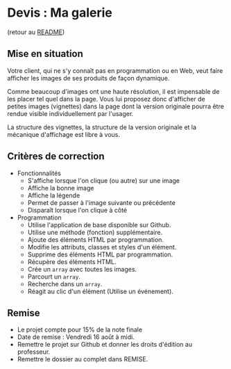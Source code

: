 # Devis : Ma galerie

(retour au [README](README.md))

## Mise en situation

Votre client, qui ne s'y connaît pas en programmation ou en Web, veut faire afficher les images de ses produits de façon dynamique.

Comme beaucoup d'images ont une haute résolution, il est impensable de les placer tel quel dans la page. Vous lui proposez donc d'afficher de petites images (vignettes) dans la page dont la version originale pourra être rendue visible individuellement par l'usager.

La structure des vignettes, la structure de la version originale et la mécanique d'affichage est libre à vous.


## Critères de correction

- Fonctionnalités
	- S'affiche lorsque l'on clique (ou autre) sur une image
	- Affiche la bonne image
	- Affiche la légende
	- Permet de passer à l'image suivante ou précédente
	- Disparaît lorsque l'on clique à côté
- Programmation
	- Utilise l'application de base disponible sur Github.
	- Utilise une méthode (fonction) supplémentaire.
	- Ajoute des éléments HTML par programmation.
	- Modifie les attributs, classes et styles d'un élément.
	- Supprime des éléments HTML par programmation.
	- Récupère des éléments HTML.
	- Crée un `array` avec toutes les images.
	- Parcourt un `array`.
	- Recherche dans un `array`.
	- Réagit au clic d'un élément (Utilise un événement).

## Remise

- Le projet compte pour 15% de la note finale
- Date de remise : Vendredi 16 août à midi.
- Remettre le projet sur Github et donner les droits d'édition au professeur.
- Remettre le dossier au complet dans REMISE.

